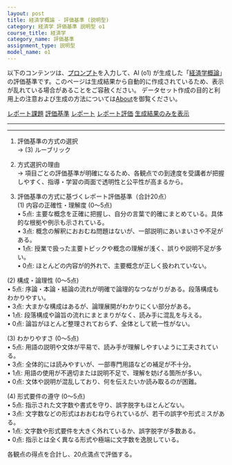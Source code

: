 ```yaml
---
layout: post
title: 経済学概論 - 評価基準 (説明型)
category: 経済学 評価基準 説明型 o1
course_title: 経済学
category_name: 評価基準
assignment_type: 説明型
model_name: o1
---
```


以下のコンテンツは、[プロンプト](https://github.com/takedatoshiyuki/synthetic_assignments/tree/main/generated/経済学/o1/prompt_評価基準-説明型.md)を入力して、AI (o1) が生成した「[経済学概論](/contents/経済学/)」の評価基準です。このページは生成結果から自動的に作成されているため、表示が乱れている場合があることをご容赦ください。
データセット作成の目的と利用上の注意および生成の方法については[About](/About)を御覧ください。

[レポート課題](../レポート課題-説明型)
[評価基準](../評価基準-説明型)
[レポート](../レポート-説明型)
[レポート評価](../レポート評価-説明型)
[生成結果のみを表示](https://github.com/takedatoshiyuki/synthetic_assignments/tree/main/generated/経済学/o1/評価基準-説明型.md)
  

***
***
  
1) 評価基準の方式の選択  
→ (3) ルーブリック

2) 方式選択の理由  
→ 項目ごとの評価基準が明確になるため、各観点での到達度を受講者が把握しやすく、指導・学習の両面で透明性と公平性が高まるから。

3) 評価基準の方式に基づくレポート評価基準（合計20点）  
(1) 内容の正確性・理解度 (0〜5点)  
• 5点: 主要な概念を正確に把握し、自分の言葉で的確にまとめている。具体的な根拠や例示も示されている。  
• 3点: 概念の解釈におおむね問題はないが、一部説明にあいまいさや不足がある。  
• 1点: 授業で扱った主要トピックや概念の理解が浅く、誤りや説明不足が多い。  
• 0点: ほとんどの内容が的外れで、主要概念が正しく扱われていない。

(2) 構成・論理性 (0〜5点)  
• 5点: 序論・本論・結論の流れが明確で論理的なつながりがある。段落構成もわかりやすい。  
• 3点: 大まかな構成はあるが、論理展開がわかりにくい部分がある。  
• 1点: 段落構成や論旨の流れにまとまりがなく、読み手に混乱を与える。  
• 0点: 論旨がほとんど整理されておらず、全体として統一性がない。

(3) わかりやすさ (0〜5点)  
• 5点: 用語の説明や文体が平易で、読み手が理解しやすいように工夫されている。  
• 3点: 全体的には読みやすいが、一部専門用語などの補足が不十分。  
• 1点: 用語の使用が不適切または説明不足で、理解を妨げる箇所が多い。  
• 0点: 文体や説明が混乱しており、何を伝えたいか読み取るのが困難。

(4) 形式要件の遵守 (0〜5点)  
• 5点: 指示された文字数や書式を守り、誤字脱字もほとんどない。  
• 3点: 文字数などの形式はおおむね守られているが、若干の誤字や形式ミスがある。  
• 1点: 文字数や形式要件を大きく外れているか、誤字脱字が多数ある。  
• 0点: 指示とは全く異なる形式や極端に文字数を逸脱している。  

各観点の得点を合計し、20点満点で評価する。
